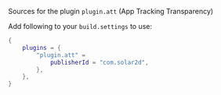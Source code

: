 Sources for the plugin `plugin.att` (App Tracking Transparency)

Add following to your `build.settings` to use:
```lua
{
    plugins = {
        "plugin.att" =
            publisherId = "com.solar2d",
        },
    },
}
```
